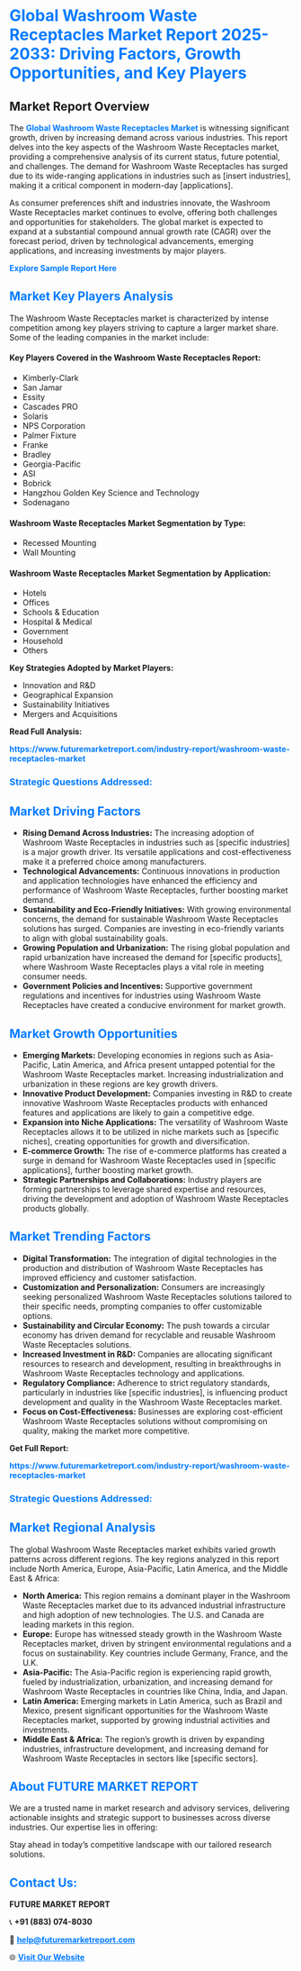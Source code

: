 <h1 style="color: #007BFF;">Global Washroom Waste Receptacles Market Report 2025-2033: Driving Factors, Growth Opportunities, and Key Players</h1>

<section id="overview">
<h2>Market Report Overview</h2>
<p>The <a href="https://www.futuremarketreport.com/industry-report/washroom-waste-receptacles-market" style="color: #007BFF; text-decoration: none;"><strong>Global Washroom Waste Receptacles Market</strong></a> is witnessing significant growth, driven by increasing demand across various industries. This report delves into the key aspects of the Washroom Waste Receptacles market, providing a comprehensive analysis of its current status, future potential, and challenges. The demand for Washroom Waste Receptacles has surged due to its wide-ranging applications in industries such as [insert industries], making it a critical component in modern-day [applications].</p>
<p>As consumer preferences shift and industries innovate, the Washroom Waste Receptacles market continues to evolve, offering both challenges and opportunities for stakeholders. The global market is expected to expand at a substantial compound annual growth rate (CAGR) over the forecast period, driven by technological advancements, emerging applications, and increasing investments by major players.</p>
</section>

<section id="overview">
<p><a href="https://www.futuremarketreport.com/request-sample/reportId=36664" style="color: #007BFF; text-decoration: none;"><strong>Explore Sample Report Here</strong></a></p>
</section>

<section id="key-players">
<h2 style="color: #007BFF;">Market Key Players Analysis</h2>
<p>The Washroom Waste Receptacles market is characterized by intense competition among key players striving to capture a larger market share. Some of the leading companies in the market include:</p>
<h4>Key Players Covered in the Washroom Waste Receptacles Report:</h4>
<ul><li>Kimberly-Clark</li><li>San Jamar</li><li>Essity</li><li>Cascades PRO</li><li>Solaris</li><li>NPS Corporation</li><li>Palmer Fixture</li><li>Franke</li><li>Bradley</li><li>Georgia-Pacific</li><li>ASI</li><li>Bobrick</li><li>Hangzhou Golden Key Science and Technology</li><li>Sodenagano</li></ul>
<h4>Washroom Waste Receptacles Market Segmentation by Type:</h4>
<ul><li>Recessed Mounting</li><li>Wall Mounting</li></ul>

<h4>Washroom Waste Receptacles Market Segmentation by Application:</h4>
<ul><li>Hotels</li><li>Offices</li><li>Schools &amp; Education</li><li>Hospital &amp; Medical</li><li>Government</li><li>Household</li><li>Others</li></ul>
<p><strong>Key Strategies Adopted by Market Players:</strong></p>
<ul>
<li>Innovation and R&D</li>
<li>Geographical Expansion</li>
<li>Sustainability Initiatives</li>
<li>Mergers and Acquisitions</li>
</ul>
</section>

<section>
<p><strong>Read Full Analysis: </strong></p><a href="https://www.futuremarketreport.com/industry-report/washroom-waste-receptacles-market" style="color: #007BFF; text-decoration: none;"><strong>https://www.futuremarketreport.com/industry-report/washroom-waste-receptacles-market</strong></a>
<h3 style="color: #007BFF;">Strategic Questions Addressed:</h3>
</section>

<section id="driving-factors">
<h2 style="color: #007BFF;">Market Driving Factors</h2>
<ul>
<li><strong>Rising Demand Across Industries:</strong> The increasing adoption of Washroom Waste Receptacles in industries such as [specific industries] is a major growth driver. Its versatile applications and cost-effectiveness make it a preferred choice among manufacturers.</li>
<li><strong>Technological Advancements:</strong> Continuous innovations in production and application technologies have enhanced the efficiency and performance of Washroom Waste Receptacles, further boosting market demand.</li>
<li><strong>Sustainability and Eco-Friendly Initiatives:</strong> With growing environmental concerns, the demand for sustainable Washroom Waste Receptacles solutions has surged. Companies are investing in eco-friendly variants to align with global sustainability goals.</li>
<li><strong>Growing Population and Urbanization:</strong> The rising global population and rapid urbanization have increased the demand for [specific products], where Washroom Waste Receptacles plays a vital role in meeting consumer needs.</li>
<li><strong>Government Policies and Incentives:</strong> Supportive government regulations and incentives for industries using Washroom Waste Receptacles have created a conducive environment for market growth.</li>
</ul>
</section>

<section id="growth-opportunities">
<h2 style="color: #007BFF;">Market Growth Opportunities</h2>
<ul>
<li><strong>Emerging Markets:</strong> Developing economies in regions such as Asia-Pacific, Latin America, and Africa present untapped potential for the Washroom Waste Receptacles market. Increasing industrialization and urbanization in these regions are key growth drivers.</li>
<li><strong>Innovative Product Development:</strong> Companies investing in R&D to create innovative Washroom Waste Receptacles products with enhanced features and applications are likely to gain a competitive edge.</li>
<li><strong>Expansion into Niche Applications:</strong> The versatility of Washroom Waste Receptacles allows it to be utilized in niche markets such as [specific niches], creating opportunities for growth and diversification.</li>
<li><strong>E-commerce Growth:</strong> The rise of e-commerce platforms has created a surge in demand for Washroom Waste Receptacles used in [specific applications], further boosting market growth.</li>
<li><strong>Strategic Partnerships and Collaborations:</strong> Industry players are forming partnerships to leverage shared expertise and resources, driving the development and adoption of Washroom Waste Receptacles products globally.</li>
</ul>
</section>

<section id="trending-factors">
<h2 style="color: #007BFF;">Market Trending Factors</h2>
<ul>
<li><strong>Digital Transformation:</strong> The integration of digital technologies in the production and distribution of Washroom Waste Receptacles has improved efficiency and customer satisfaction.</li>
<li><strong>Customization and Personalization:</strong> Consumers are increasingly seeking personalized Washroom Waste Receptacles solutions tailored to their specific needs, prompting companies to offer customizable options.</li>
<li><strong>Sustainability and Circular Economy:</strong> The push towards a circular economy has driven demand for recyclable and reusable Washroom Waste Receptacles solutions.</li>
<li><strong>Increased Investment in R&D:</strong> Companies are allocating significant resources to research and development, resulting in breakthroughs in Washroom Waste Receptacles technology and applications.</li>
<li><strong>Regulatory Compliance:</strong> Adherence to strict regulatory standards, particularly in industries like [specific industries], is influencing product development and quality in the Washroom Waste Receptacles market.</li>
<li><strong>Focus on Cost-Effectiveness:</strong> Businesses are exploring cost-efficient Washroom Waste Receptacles solutions without compromising on quality, making the market more competitive.</li>
</ul>
</section>

<section>
<p><strong>Get Full Report: </strong></p><a href="https://www.futuremarketreport.com/industry-report/washroom-waste-receptacles-market" style="color: #007BFF; text-decoration: none;"><strong>https://www.futuremarketreport.com/industry-report/washroom-waste-receptacles-market</strong></a>
<h3 style="color: #007BFF;">Strategic Questions Addressed:</h3>
</section>


<section id="regional-analysis">
<h2 style="color: #007BFF;">Market Regional Analysis</h2>
<p>The global Washroom Waste Receptacles market exhibits varied growth patterns across different regions. The key regions analyzed in this report include North America, Europe, Asia-Pacific, Latin America, and the Middle East & Africa:</p>
<ul>
<li><strong>North America:</strong> This region remains a dominant player in the Washroom Waste Receptacles market due to its advanced industrial infrastructure and high adoption of new technologies. The U.S. and Canada are leading markets in this region.</li>
<li><strong>Europe:</strong> Europe has witnessed steady growth in the Washroom Waste Receptacles market, driven by stringent environmental regulations and a focus on sustainability. Key countries include Germany, France, and the U.K.</li>
<li><strong>Asia-Pacific:</strong> The Asia-Pacific region is experiencing rapid growth, fueled by industrialization, urbanization, and increasing demand for Washroom Waste Receptacles in countries like China, India, and Japan.</li>
<li><strong>Latin America:</strong> Emerging markets in Latin America, such as Brazil and Mexico, present significant opportunities for the Washroom Waste Receptacles market, supported by growing industrial activities and investments.</li>
<li><strong>Middle East & Africa:</strong> The region’s growth is driven by expanding industries, infrastructure development, and increasing demand for Washroom Waste Receptacles in sectors like [specific sectors].</li>
</ul>
</section>

<footer>
<h2 style="color: #007BFF;">About FUTURE MARKET REPORT</h2>
<p>We are a trusted name in market research and advisory services, delivering actionable insights and strategic support to businesses across diverse industries. Our expertise lies in offering:</p>

<p>Stay ahead in today’s competitive landscape with our tailored research solutions.</p>

<h2 style="color: #007BFF;">Contact Us:</h2>
<p><strong>FUTURE MARKET REPORT</strong></p>
<p>📞 <strong>+91 (883) 074-8030</strong></p>
<p>📧 <strong><a href="mailto:help@futuremarketreport.com" style="color: #007BFF;">help@futuremarketreport.com</a></strong></p>
<p>🌐 <strong><a href="https://www.futuremarketreport.com/" style="color: #007BFF;">Visit Our Website</a></strong></p>
</footer>